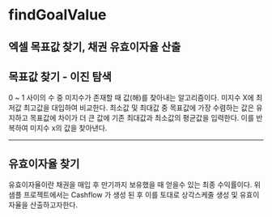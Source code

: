 # findGoalValue
엑셀 목표값 찾기, 채권 유효이자율 산출
---

## 목표값 찾기 - 이진 탐색

0 ~ 1 사이의 수 중 미지수가 존재할 때 값(해)를 찾아내는 알고리즘이다. 
미지수 X에 최저값 최고값을 대입하여 비교한다. 최소값 및 최대값 중 목표값에 가장 수렴하는 값은 유지하고 목표값에 차이가 더 큰 값에 기존 최대값과 최소값의 평균값을 입력한다.
이를 반복하여 미지수 x의 값을 찾아낸다.

---

## 유효이자율 찾기

유효이자율이란 채권을 매입 후 만기까지 보유했을 때 얻을수 있는 최종 수익률이다.
위 샘플 프로젝트에서는 Cashflow 가 생성 된 후 이를 토대로 상각스케줄 생성 및 유효이자율을 산출하고자한다.
